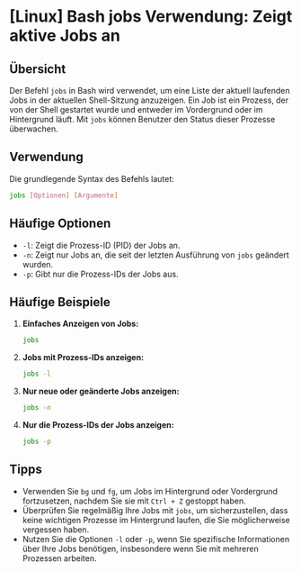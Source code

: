 # [Linux] Bash jobs Verwendung: Zeigt aktive Jobs an

## Übersicht
Der Befehl `jobs` in Bash wird verwendet, um eine Liste der aktuell laufenden Jobs in der aktuellen Shell-Sitzung anzuzeigen. Ein Job ist ein Prozess, der von der Shell gestartet wurde und entweder im Vordergrund oder im Hintergrund läuft. Mit `jobs` können Benutzer den Status dieser Prozesse überwachen.

## Verwendung
Die grundlegende Syntax des Befehls lautet:

```bash
jobs [Optionen] [Argumente]
```

## Häufige Optionen
- `-l`: Zeigt die Prozess-ID (PID) der Jobs an.
- `-n`: Zeigt nur Jobs an, die seit der letzten Ausführung von `jobs` geändert wurden.
- `-p`: Gibt nur die Prozess-IDs der Jobs aus.

## Häufige Beispiele
1. **Einfaches Anzeigen von Jobs:**
   ```bash
   jobs
   ```

2. **Jobs mit Prozess-IDs anzeigen:**
   ```bash
   jobs -l
   ```

3. **Nur neue oder geänderte Jobs anzeigen:**
   ```bash
   jobs -n
   ```

4. **Nur die Prozess-IDs der Jobs anzeigen:**
   ```bash
   jobs -p
   ```

## Tipps
- Verwenden Sie `bg` und `fg`, um Jobs im Hintergrund oder Vordergrund fortzusetzen, nachdem Sie sie mit `Ctrl + Z` gestoppt haben.
- Überprüfen Sie regelmäßig Ihre Jobs mit `jobs`, um sicherzustellen, dass keine wichtigen Prozesse im Hintergrund laufen, die Sie möglicherweise vergessen haben.
- Nutzen Sie die Optionen `-l` oder `-p`, wenn Sie spezifische Informationen über Ihre Jobs benötigen, insbesondere wenn Sie mit mehreren Prozessen arbeiten.